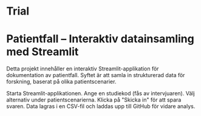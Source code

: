 # Trial
# Patientfall – Interaktiv datainsamling med Streamlit

Detta projekt innehåller en interaktiv Streamlit-applikation för dokumentation av patientfall. Syftet är att samla in strukturerad data för forskning, baserat på olika patientscenarier.

Starta Streamlit-applikationen.
Ange en studiekod (fås av intervjuaren).
Välj alternativ under patientscenarierna.
Klicka på "Skicka in" för att spara svaren.
Data lagras i en CSV-fil och laddas upp till GitHub för vidare analys.
